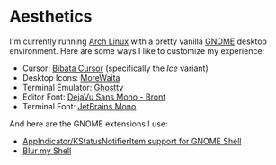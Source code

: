 # Aesthetics

I'm currently running [Arch Linux](https://archlinux.org/) with a pretty vanilla
[GNOME](https://www.gnome.org/) desktop environment. Here are some ways I like
to customize my experience:

- Cursor: [Bibata Cursor](https://github.com/ful1e5/Bibata_Cursor) (specifically the _Ice_ variant)
- Desktop Icons: [MoreWaita](https://github.com/somepaulo/MoreWaita)
- Terminal Emulator: [Ghostty](https://ghostty.org/)
- Editor Font: [DejaVu Sans Mono - Bront](https://github.com/chrismwendt/bront)
- Terminal Font: [JetBrains Mono](https://www.jetbrains.com/lp/mono/)

And here are the GNOME extensions I use:

- [AppIndicator/KStatusNotifierItem support for GNOME Shell](https://github.com/ubuntu/gnome-shell-extension-appindicator)
- [Blur my Shell](https://github.com/ubuntu/gnome-shell-extension-appindicator)
